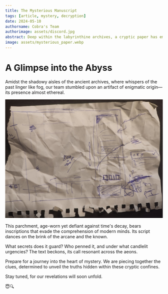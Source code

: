 ```yaml
---
title: The Mysterious Manuscript
tags: [article, mystery, decryption]
date: 2024-05-10
authorname: Cobra's Team
authorimage: assets/discord.jpg
abstract: Deep within the labyrinthine archives, a cryptic paper has emerged, challenging the bounds of our understanding. Join us as we delve into its secrets.
image: assets/mysterious_paper.webp
---
```


# A Glimpse into the Abyss

Amidst the shadowy aisles of the ancient archives, where whispers of the past linger like fog, our team stumbled upon an artifact of enigmatic origin—its presence almost ethereal.

![Mysterious Manuscript](assets/mysterious_paper_2.jpg)

This parchment, age-worn yet defiant against time's decay, bears inscriptions that evade the comprehension of modern minds. Its script dances on the brink of the arcane and the known.

What secrets does it guard? Who penned it, and under what candlelit urgencies? The text beckons, its call resonant across the aeons.

Prepare for a journey into the heart of mystery. We are piecing together the clues, determined to unveil the truths hidden within these cryptic confines.

Stay tuned, for our revelations will soon unfold.

😇🔍
